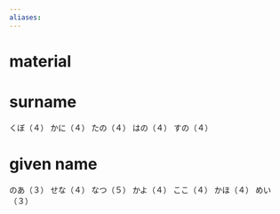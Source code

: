 ```yaml
---
aliases:
---
```

# material
# surname
くぼ（４）
かに（４）
たの（４）
はの（４）
すの（４）
# given name
のあ（３）
せな（４）
なつ（５）
かよ（４）
ここ（４）
かほ（４）
めい（３）